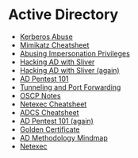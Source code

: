 # Active Directory

* [Kerberos Abuse](https://www.ired.team/offensive-security-experiments/active-directory-kerberos-abuse)
* [Mimikatz Cheatsheet](https://swisskyrepo.github.io/InternalAllTheThings/cheatsheets/mimikatz-cheatsheet/#execute-commands)
* [Abusing Impersonation Privileges](https://itm4n.github.io/printspoofer-abusing-impersonate-privileges/)
* [Hacking AD with Sliver](https://rootsecdev.medium.com/hacking-active-directory-with-sliver-c2-19d7ceabbf13)
* [Hacking AD with Sliver (again)](https://zach-wong.gitbook.io/easy-reads/sherpactf-2024-writeups/oren-boot2root)
* [AD Pentest 101](https://www.poplabsec.com/sitemap/)
* [Tunneling and Port Forwarding](https://book.hacktricks.wiki/en/generic-hacking/tunneling-and-port-forwarding.html)
* [OSCP Notes](https://gabb4r.gitbook.io/oscp-notes)
* [Netexec Cheatsheet](https://www.netexec.wiki/)
* [ADCS Cheatsheet](https://swisskyrepo.github.io/InternalAllTheThings/active-directory/ad-adcs-certificate-services/#adcs-enumeration)
* [AD Pentest 101 (again)](https://www.thehacker.recipes/)
* [Golden Certificate](https://pentestlab.blog/2021/11/15/golden-certificate/)
* [AD Methodology](https://orange-cyberdefense.github.io/ocd-mindmaps/img/mindmap_ad_dark_classic_2025.03.excalidraw.svg)[ Mindmap](https://orange-cyberdefense.github.io/ocd-mindmaps/img/mindmap_ad_dark_classic_2025.03.excalidraw.svg)
* [Netexec](https://www.netexec.wiki/)&#x20;
